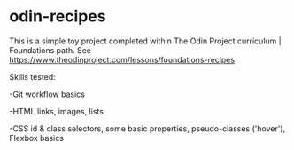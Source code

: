 # odin-recipes
This is a simple toy project completed within The Odin Project curriculum | Foundations path. See https://www.theodinproject.com/lessons/foundations-recipes 

Skills tested: 

  -Git workflow basics

  -HTML links, images, lists
  
  -CSS id & class selectors, some basic properties, pseudo-classes ('hover'), Flexbox basics
